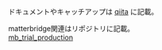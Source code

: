 ドキュメントやキャッチアップは
[qiita](https://qiita.com/shujishujishuji)
に記載。

matterbridge関連はリポジトリに記載。  
[mb_trial_production](https://github.com/shujishujishuji/mb_trial_production)
<!---
shujishujishuji/shujishujishuji is a ✨ special ✨ repository because its `README.md` (this file) appears on your GitHub profile.
You can click the Preview link to take a look at your changes.
--->
